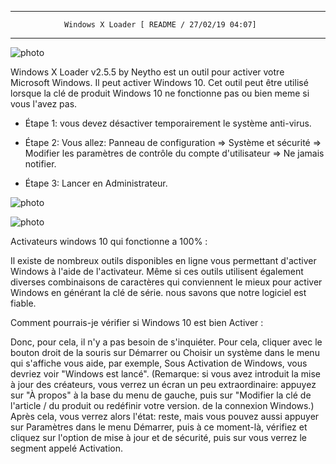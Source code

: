   -----------------------------------------------------------------------
                Windows X Loader [ README / 27/02/19 04:07]
  -----------------------------------------------------------------------
![photo](https://raw.githubusercontent.com/Neytho/Windows-X-Loader/master/images/screen/KMS1.PNG)

Windows X Loader v2.5.5 by Neytho est un outil pour activer votre
Microsoft Windows. Il peut activer Windows 10. Cet outil peut être
utilisé lorsque la clé de produit Windows 10 ne fonctionne pas ou bien
meme si vous l'avez pas.

-   Étape 1: vous devez désactiver temporairement le système anti-virus.

-   Étape 2: Vous allez: Panneau de configuration =\> Système et
    sécurité =\> Modifier les paramètres de contrôle du compte
    d'utilisateur =\> Ne jamais notifier.

-   Étape 3: Lancer en Administrateur.

![photo](https://raw.githubusercontent.com/Neytho/Windows-X-Loader/master/images/screen/KMS%202.PNG)

![photo](https://raw.githubusercontent.com/Neytho/Windows-X-Loader/master/images/screen/KMS3.PNG)


Activateurs windows 10 qui fonctionne a 100% :

Il existe de nombreux outils disponibles en ligne vous permettant
d'activer Windows à l'aide de l'activateur. Même si ces outils utilisent
également diverses combinaisons de caractères qui conviennent le mieux
pour activer Windows en générant la clé de série. nous savons que notre
logiciel est fiable.

Comment pourrais-je vérifier si Windows 10 est bien Activer :

Donc, pour cela, il n'y a pas besoin de s'inquiéter. Pour cela, cliquer
avec le bouton droit de la souris sur Démarrer ou Choisir un système
dans le menu qui s'affiche vous aide, par exemple, Sous Activation de
Windows, vous devriez voir "Windows est lancé". (Remarque: si vous avez
introduit la mise à jour des créateurs, vous verrez un écran un peu
extraordinaire: appuyez sur "À propos" à la base du menu de gauche, puis
sur "Modifier la clé de l'article / du produit ou redéfinir votre
version. de la connexion Windows.) Après cela, vous verrez alors l'état:
reste, mais vous pouvez aussi appuyer sur Paramètres dans le menu
Démarrer, puis à ce moment-là, vérifiez et cliquez sur l'option de mise
à jour et de sécurité, puis sur vous verrez le segment appelé
Activation.
